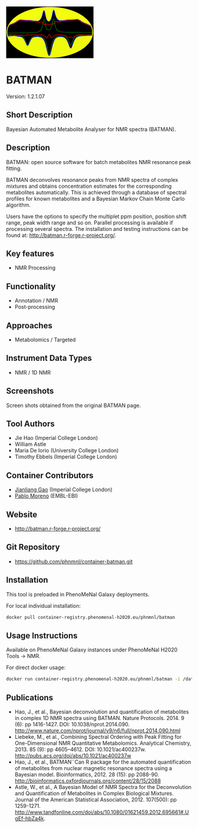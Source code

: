 ![Logo](BATMAN_logo.gif)

# BATMAN
Version: 1.2.1.07

## Short Description

Bayesian Automated Metabolite Analyser for NMR spectra (BATMAN).

## Description

BATMAN: open source software for batch metabolites NMR resonance peak fitting.

BATMAN deconvolves resonance peaks from NMR spectra of complex mixtures and obtains concentration estimates for the corresponding metabolites automatically. This is achieved through a database of spectral profiles for known metabolites and a Bayesian Markov Chain Monte Carlo algorithm.

Users have the options to specify the multiplet ppm position, position shift range, peak width range and so on. Parallel processing is available if processing several spectra. The installation and testing instructions can be found at:
http://batman.r-forge.r-project.org/.

## Key features

- NMR Processing

## Functionality

- Annotation / NMR
- Post-processing

## Approaches

- Metabolomics / Targeted

## Instrument Data Types

- NMR / 1D NMR

## Screenshots

Screen shots obtained from the original BATMAN page.

## Tool Authors

- Jie Hao (Imperial College London)
- William Astle
- Maria De Iorio (University College London)
- Timothy Ebbels (Imperial College London)

## Container Contributors

- [Jianliang Gao](https://github.com/jianlianggao) (Imperial College London) 
- [Pablo Moreno](https://github.com/pcm32) (EMBL-EBI)

## Website

- http://batman.r-forge.r-project.org/


## Git Repository

- https://github.com/phnmnl/container-batman.git

## Installation

This tool is preloaded in PhenoMeNal Galaxy deployments. 

For local individual installation:

```bash
docker pull container-registry.phenomenal-h2020.eu/phnmnl/batman
```

## Usage Instructions

Available on PhenoMeNal Galaxy instances under PhenoMeNal H2020 Tools -> NMR.

For direct docker usage:

```bash
docker run container-registry.phenomenal-h2020.eu/phnmnl/batman -i /data/nmr_spectra_input.txt -o /data -p /data/batman_options.txt -u /data/multi_data_user.csv -l /data/metabolitesList.txt
```

## Publications
- Hao, J., et al.,  Bayesian deconvolution and quantification of metabolites in complex 1D NMR spectra using BATMAN. Nature Protocols. 2014. 9 (6): pp 1416-1427. DOI: 10.1038/nprot.2014.090. http://www.nature.com/nprot/journal/v9/n6/full/nprot.2014.090.html
- Liebeke, M., et al., Combining Spectral Ordering with Peak Fitting for One-Dimensional NMR Quantitative Metabolomics. Analytical Chemistry, 2013. 85 (9): pp 4605–4612. DOI: 10.1021/ac400237w. http://pubs.acs.org/doi/abs/10.1021/ac400237w
- Hao, J., et al., BATMAN¨Can R package for the automated quantification of metabolites from nuclear magnetic resonance spectra using a Bayesian model. Bioinformatics, 2012. 28 (15): pp 2088-90. http://bioinformatics.oxfordjournals.org/content/28/15/2088
- Astle, W., et al., A Bayesian Model of NMR Spectra for the Deconvolution and Quantification of Metabolites in Complex Biological Mixtures. Journal of the American Statistical Association, 2012. 107(500): pp 1259-1271. http://www.tandfonline.com/doi/abs/10.1080/01621459.2012.695661#.UgEf-hbZa4k.
